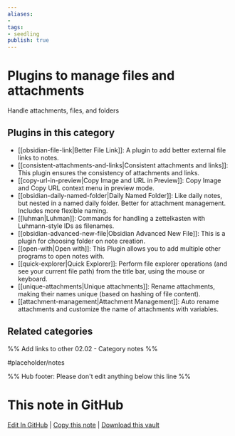 ```yaml
---
aliases:
- 
tags: 
- seedling 
publish: true
---
```



# Plugins to manage files and attachments

Handle attachments, files, and folders

## Plugins in this category

- [[obsidian-file-link|Better File Link]]: A plugin to add better external file links to notes.
- [[consistent-attachments-and-links|Consistent attachments and links]]: This plugin ensures the consistency of attachments and links.
- [[copy-url-in-preview|Copy Image and URL in Preview]]: Copy Image and Copy URL context menu in preview mode.
- [[obsidian-daily-named-folder|Daily Named Folder]]: Like daily notes, but nested in a named daily folder. Better for attachment management. Includes more flexible naming.
- [[luhman|Luhman]]: Commands for handling a zettelkasten with Luhmann-style IDs as filenames.
- [[obsidian-advanced-new-file|Obsidian Advanced New File]]: This is a plugin for choosing folder on note creation.
- [[open-with|Open with]]: This Plugin allows you to add multiple other programs to open notes with.
- [[quick-explorer|Quick Explorer]]: Perform file explorer operations (and see your current file path) from the title bar, using the mouse or keyboard.
- [[unique-attachments|Unique attachments]]: Rename attachments, making their names unique (based on hashing of file content).
- [[attachment-management|Attachment Management]]: Auto rename attachments and customize the name of attachments with variables.

## Related categories

%% Add links to other 02.02 - Category notes %%

#placeholder/notes

%% Hub footer: Please don't edit anything below this line %%

# This note in GitHub

<span class="git-footer">[Edit In GitHub](https://github.dev/obsidian-community/obsidian-hub/blob/main/02%20-%20Community%20Expansions/02.01%20Plugins%20by%20Category/Plugins%20to%20manage%20files%20and%20attachments.md "git-hub-edit-note") | [Copy this note](https://raw.githubusercontent.com/obsidian-community/obsidian-hub/main/02%20-%20Community%20Expansions/02.01%20Plugins%20by%20Category/Plugins%20to%20manage%20files%20and%20attachments.md "git-hub-copy-note") | [Download this vault](https://github.com/obsidian-community/obsidian-hub/archive/refs/heads/main.zip "git-hub-download-vault") </span>
